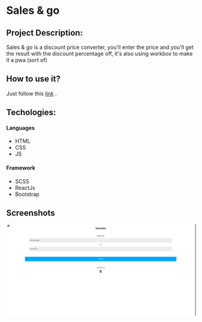 # Sales & go

## Project Description:

Sales & go is a discount price converter, you'll enter the price and you'll get the result with the discount percentage off, it's also using workbox to make it a pwa (sort of)

## How to use it?

Just follow this [link](https://atndesign.github.io/Sales-Go/) .

## Techologies:

#### Languages

- HTML
- CSS
- JS

#### Framework

- SCSS
- ReactJs
- Bootstrap

## Screenshots

<img src="./screen.png" alt="demo" />

